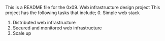 This is a README file for the 0x09. Web infrastructure design project
This project has the following tasks that include;
0. Simple web stack
1. Distributed web infrastructure
2. Secured and monitored web infrastructure
3. Scale up
